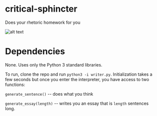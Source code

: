 critical-sphincter
==================

Does your rhetoric homework for you

![alt text](http://imgs.xkcd.com/comics/impostor.png "I'm not the first one to feel this way.")

Dependencies
============
None. Uses only the Python 3 standard libraries.

To run, clone the repo and run `python3 -i writer.py`. Initialization takes a few seconds but once you enter the interpreter, you have access to two functions:

`generate_sentence()` -- does what you think

`generate_essay(length)` -- writes you an essay that is `length` sentences long.
